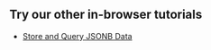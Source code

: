 ## Try our other in-browser tutorials

- [Store and Query JSONB Data](https://www.cockroachlabs.com/docs/tutorials/demo-json-support.html)

